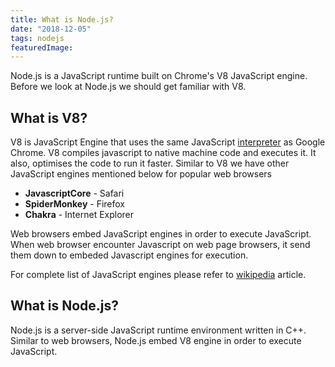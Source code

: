 ```yaml
---
title: What is Node.js?
date: "2018-12-05"
tags: nodejs
featuredImage: 
---
```


Node.js is a JavaScript runtime built on Chrome's V8 JavaScript engine. Before we look at Node.js we should get familiar with V8.

## What is V8?

V8 is JavaScript Engine that uses the same JavaScript [interpreter](/what-is-interpreter) as Google Chrome. V8 compiles javascript to native machine code and executes it. It also, optimises the code to run it faster. Similar to V8 we have other JavaScript engines mentioned below for popular web browsers
* **JavascriptCore** - Safari
* **SpiderMonkey** - Firefox
* **Chakra** - Internet Explorer

Web browsers embed JavaScript engines in order to execute JavaScript. When web browser encounter Javascript on web page browsers, it send them down to embeded Javascript engines for execution.

For complete list of JavaScript engines please refer to [wikipedia](https://en.wikipedia.org/wiki/JavaScript_engine#JavaScript_engines) article.

## What is Node.js?

Node.js is a server-side JavaScript runtime environment written in C++. Similar to web browsers, Node.js embed V8 engine in order to execute JavaScript.